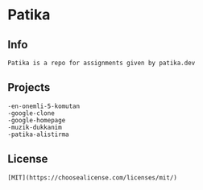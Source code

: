 # Patika
## Info
    Patika is a repo for assignments given by patika.dev
## Projects
    -en-onemli-5-komutan
    -google-clone
    -google-homepage
    -muzik-dukkanim
    -patika-alistirma

## License
    [MIT](https://choosealicense.com/licenses/mit/)
 


